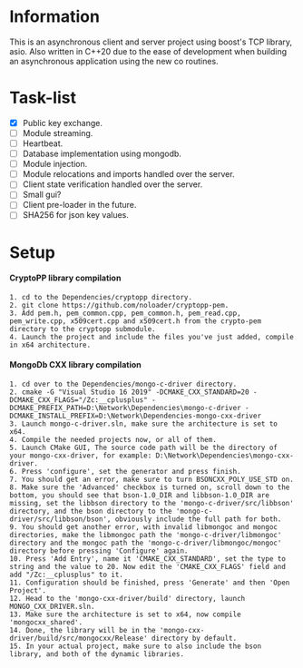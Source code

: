# Information
This is an asynchronous client and server project using boost's TCP library, asio.
Also written in C++20 due to the ease of development when building an asynchronous application using the new co routines.

# Task-list
- [x] Public key exchange.
- [ ] Module streaming.
- [ ] Heartbeat.
- [ ] Database implementation using mongodb.
- [ ] Module injection.
- [ ] Module relocations and imports handled over the server.
- [ ] Client state verification handled over the server.
- [ ] Small gui?
- [ ] Client pre-loader in the future.
- [ ] SHA256 for json key values.

# Setup
#### CryptoPP library compilation
```
1. cd to the Dependencies/cryptopp directory.
2. git clone https://github.com/noloader/cryptopp-pem.
3. Add pem.h, pem_common.cpp, pem_common.h, pem_read.cpp, pem_write.cpp, x509cert.cpp and x509cert.h from the crypto-pem directory to the cryptopp submodule.
4. Launch the project and include the files you've just added, compile in x64 architecture.
```

#### MongoDb CXX library compilation
```
1. cd over to the Dependencies/mongo-c-driver directory.
2. cmake -G "Visual Studio 16 2019" -DCMAKE_CXX_STANDARD=20 -DCMAKE_CXX_FLAGS="/Zc:__cplusplus" -DCMAKE_PREFIX_PATH=D:\Network\Dependencies\mongo-c-driver -DCMAKE_INSTALL_PREFIX=D:\Network\Dependencies-mongo-cxx-driver
3. Launch mongo-c-driver.sln, make sure the architecture is set to x64.
4. Compile the needed projects now, or all of them.
5. Launch CMake GUI, The source code path will be the directory of your mongo-cxx-driver, for example: D:\Network\Dependencies\mongo-cxx-driver.
6. Press 'configure', set the generator and press finish.
7. You should get an error, make sure to turn BSONCXX_POLY_USE_STD on.
8. Make sure the 'Advanced' checkbox is turned on, scroll down to the bottom, you should see that bson-1.0_DIR and libbson-1.0_DIR are missing, set the libbson directory to the 'mongo-c-driver/src/libbson' directory, and the bson directory to the 'mongo-c-driver/src/libbson/bson', obviously include the full path for both.
9. You should get another error, with invalid libmongoc and mongoc directories, make the libmongoc path the 'mongo-c-driver/libmongoc' directory and the mongoc path the 'mongo-c-driver/libmongoc/mongoc' directory before pressing 'Configure' again.
10. Press 'Add Entry', name it 'CMAKE_CXX_STANDARD', set the type to string and the value to 20. Now edit the 'CMAKE_CXX_FLAGS' field and add "/Zc:__cplusplus" to it.
11. Configuration should be finished, press 'Generate' and then 'Open Project'.
12. Head to the 'mongo-cxx-driver/build' directory, launch MONGO_CXX_DRIVER.sln.
13. Make sure the architecture is set to x64, now compile 'mongocxx_shared'.
14. Done, the library will be in the 'mongo-cxx-driver/build/src/mongocxx/Release' directory by default.
15. In your actual project, make sure to also include the bson library, and both of the dynamic libraries.
```
